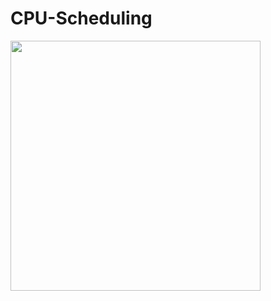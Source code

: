 # CPU-Scheduling

<img src="https://github.com/nazrulwazir/CPU-Scheduling/blob/master/ss.PNG" width="400">
